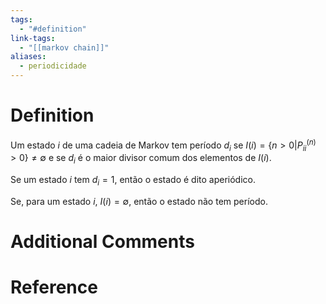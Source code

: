 ```yaml
---
tags:
  - "#definition"
link-tags:
  - "[[markov chain]]"
aliases:
  - periodicidade
---
```

# Definition
Um estado $i$ de uma cadeia de Markov tem período $d_i$ se $I(i) = \{n > 0 | P_{ii}^{(n)} > 0\} \neq \emptyset$  e se $d_i$ é o maior divisor comum dos elementos de $I(i)$.

Se um estado $i$ tem $d_i = 1$, então o estado é dito aperiódico.

Se, para um estado $i$, $I(i) = \emptyset$, então o estado não tem período.

# Additional Comments


# Reference




